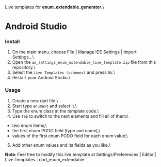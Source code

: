 Live templates for **enum_extendable_generator**.\

# **Android Studio**

### **Install**
1. On the main menu, choose File | Manage IDE Settings | Import Settings...\
2. Open the `as_settings_enum_extendable_live_template.zip` file from this
repository.\
3. Select the `Live Templates (schemes)` and press `Ok`.\
4. Restart your Android Studio.\

### **Usage**
1. Create a new dart file.\
2. Start type `enumext` and select it.\
3. Type the enum class at the template code.\
4. Use `Tab` to switch to the next elements and fill all of them:\
- two enum items;\
- the first enum PODO field (type and name);\
- values of the first enum PODO field for each enum value;\
5. Add other enum values and its fields as you like.\

**Note**: Feel free to modify this live template at Settings/Preferences |
Editor | Live Templates | dart_enum_extendable